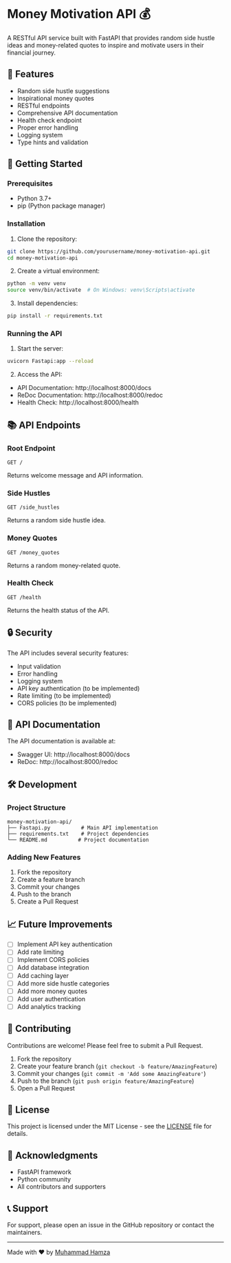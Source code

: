 # Money Motivation API 💰

A RESTful API service built with FastAPI that provides random side hustle ideas and money-related quotes to inspire and motivate users in their financial journey.

## 🌟 Features

- Random side hustle suggestions
- Inspirational money quotes
- RESTful endpoints
- Comprehensive API documentation
- Health check endpoint
- Proper error handling
- Logging system
- Type hints and validation

## 🚀 Getting Started

### Prerequisites

- Python 3.7+
- pip (Python package manager)

### Installation

1. Clone the repository:

```bash
git clone https://github.com/yourusername/money-motivation-api.git
cd money-motivation-api
```

2. Create a virtual environment:

```bash
python -m venv venv
source venv/bin/activate  # On Windows: venv\Scripts\activate
```

3. Install dependencies:

```bash
pip install -r requirements.txt
```

### Running the API

1. Start the server:

```bash
uvicorn Fastapi:app --reload
```

2. Access the API:

- API Documentation: http://localhost:8000/docs
- ReDoc Documentation: http://localhost:8000/redoc
- Health Check: http://localhost:8000/health

## 📚 API Endpoints

### Root Endpoint

```
GET /
```

Returns welcome message and API information.

### Side Hustles

```
GET /side_hustles
```

Returns a random side hustle idea.

### Money Quotes

```
GET /money_quotes
```

Returns a random money-related quote.

### Health Check

```
GET /health
```

Returns the health status of the API.

## 🔒 Security

The API includes several security features:

- Input validation
- Error handling
- Logging system
- API key authentication (to be implemented)
- Rate limiting (to be implemented)
- CORS policies (to be implemented)

## 📝 API Documentation

The API documentation is available at:

- Swagger UI: http://localhost:8000/docs
- ReDoc: http://localhost:8000/redoc

## 🛠️ Development

### Project Structure

```
money-motivation-api/
├── Fastapi.py          # Main API implementation
├── requirements.txt    # Project dependencies
└── README.md          # Project documentation
```

### Adding New Features

1. Fork the repository
2. Create a feature branch
3. Commit your changes
4. Push to the branch
5. Create a Pull Request

## 📈 Future Improvements

- [ ] Implement API key authentication
- [ ] Add rate limiting
- [ ] Implement CORS policies
- [ ] Add database integration
- [ ] Add caching layer
- [ ] Add more side hustle categories
- [ ] Add more money quotes
- [ ] Add user authentication
- [ ] Add analytics tracking

## 🤝 Contributing

Contributions are welcome! Please feel free to submit a Pull Request.

1. Fork the repository
2. Create your feature branch (`git checkout -b feature/AmazingFeature`)
3. Commit your changes (`git commit -m 'Add some AmazingFeature'`)
4. Push to the branch (`git push origin feature/AmazingFeature`)
5. Open a Pull Request

## 📄 License

This project is licensed under the MIT License - see the [LICENSE](LICENSE) file for details.

## 👏 Acknowledgments

- FastAPI framework
- Python community
- All contributors and supporters

## 📞 Support

For support, please open an issue in the GitHub repository or contact the maintainers.

---

Made with ❤️ by [Muhammad Hamza](https://github.com/muhammadhamza718)
